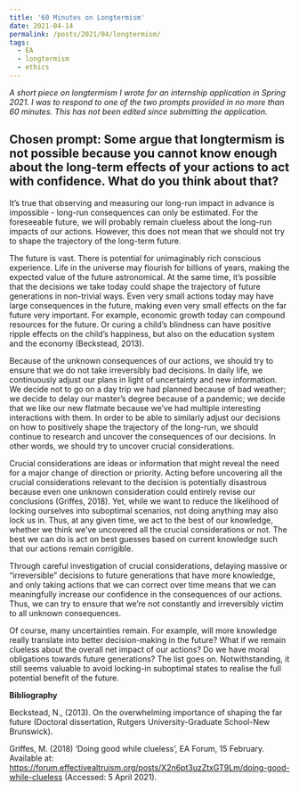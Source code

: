 ```yaml
---
title: '60 Minutes on Longtermism'
date: 2021-04-14
permalink: /posts/2021/04/longtermism/
tags:
  - EA
  - longtermism
  - ethics
---
```


*A short piece on longtermism I wrote for an internship application in Spring 2021. I was to respond to one of the two prompts provided in no more than 60 minutes. This has not been edited since submitting the application.*

Chosen prompt: Some argue that longtermism is not possible because you cannot know enough about the long-term effects of your actions to act with confidence. What do you think about that?
------

It’s true that observing and measuring our long-run impact in advance is impossible - long-run consequences can only be estimated. For the foreseeable future, we will probably remain clueless about the long-run impacts of our actions. However, this does not mean that we should not try to shape the trajectory of the long-term future. 

The future is vast. There is potential for unimaginably rich conscious experience. Life in the universe may flourish for billions of years, making the expected value of the future astronomical. At the same time, it’s possible that the decisions we take today could shape the trajectory of future generations in non-trivial ways. Even very small actions today may have large consequences in the future, making even very small effects on the far future very important. For example, economic growth today can compound resources for the future. Or curing a child’s blindness can have positive ripple effects on the child’s happiness, but also on the education system and the economy (Beckstead, 2013). 

Because of the unknown consequences of our actions, we should try to ensure that we do not take irreversibly bad decisions. In daily life, we continuously adjust our plans in light of uncertainty and new information. We decide not to go on a day trip we had planned because of bad weather; we decide to delay our master’s degree because of a pandemic; we decide that we like our new flatmate because we’ve had multiple interesting interactions with them. In order to be able to similarly adjust our decisions on how to positively shape the trajectory of the long-run, we should continue to research and uncover the consequences of our decisions. In other words, we should try to uncover crucial considerations. 

Crucial considerations are ideas or information that might reveal the need for a major change of direction or priority. Acting before uncovering all the crucial considerations relevant to the decision is potentially disastrous because even one unknown consideration could entirely revise our conclusions (Griffes, 2018). Yet, while we want to reduce the likelihood of locking ourselves into suboptimal scenarios, not doing anything may also lock us in. Thus, at any given time, we act to the best of our knowledge, whether we think we’ve uncovered all the crucial considerations or not. The best we can do is act on best guesses based on current knowledge such that our actions remain corrigible. 

Through careful investigation of crucial considerations, delaying massive or “irreversible” decisions to future generations that have more knowledge, and only taking actions that we can correct over time means that we can meaningfully increase our confidence in the consequences of our actions. Thus, we can try to ensure that we’re not constantly and irreversibly victim to all unknown consequences.

Of course, many uncertainties remain. For example, will more knowledge really translate into better decision-making in the future? What if we remain clueless about the overall net impact of our actions? Do we have moral obligations towards future generations? The list goes on. Notwithstanding, it still seems valuable to avoid locking-in suboptimal states to realise the full potential benefit of the future.


**Bibliography**

Beckstead, N., (2013). On the overwhelming importance of shaping the far future (Doctoral dissertation, Rutgers University-Graduate School-New Brunswick).

Griffes, M. (2018) ‘Doing good while clueless’, EA Forum, 15 February. Available at: https://forum.effectivealtruism.org/posts/X2n6pt3uzZtxGT9Lm/doing-good-while-clueless (Accessed: 5 April 2021).

